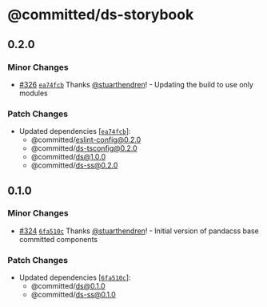 # @committed/ds-storybook

## 0.2.0

### Minor Changes

- [#326](https://github.com/commitd/components/pull/326) [`ea74fcb`](https://github.com/commitd/components/commit/ea74fcbaaf556e024e23ace4e5e82a33033a0792) Thanks [@stuarthendren](https://github.com/stuarthendren)! - Updating the build to use only modules

### Patch Changes

- Updated dependencies [[`ea74fcb`](https://github.com/commitd/components/commit/ea74fcbaaf556e024e23ace4e5e82a33033a0792)]:
  - @committed/eslint-config@0.2.0
  - @committed/ds-tsconfig@0.2.0
  - @committed/ds@1.0.0
  - @committed/ds-ss@0.2.0

## 0.1.0

### Minor Changes

- [#324](https://github.com/commitd/components/pull/324) [`6fa510c`](https://github.com/commitd/components/commit/6fa510cdc55a18aec4de39e2b9f816875a1f6760) Thanks [@stuarthendren](https://github.com/stuarthendren)! - Initial version of pandacss base committed components

### Patch Changes

- Updated dependencies [[`6fa510c`](https://github.com/commitd/components/commit/6fa510cdc55a18aec4de39e2b9f816875a1f6760)]:
  - @committed/ds@0.1.0
  - @committed/ds-ss@0.1.0
